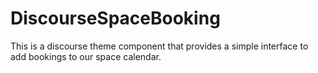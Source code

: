 # DiscourseSpaceBooking

This is a discourse theme component that provides a simple interface to add bookings to our space calendar.